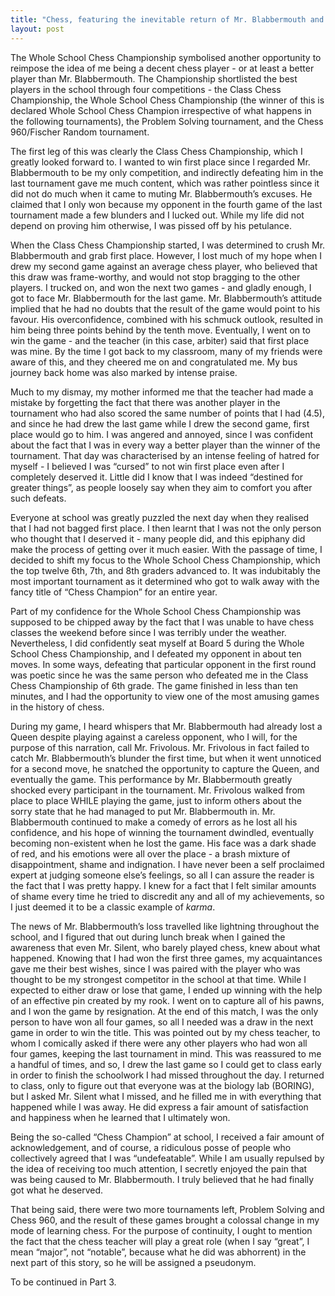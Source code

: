 ```yaml
---
title: "Chess, featuring the inevitable return of Mr. Blabbermouth and Mr. Silent - Part Two"
layout: post
---
```

The Whole School Chess Championship symbolised another opportunity to reimpose the idea of me being a decent chess player - or at least a better player than Mr. Blabbermouth. The Championship shortlisted the best players in the school through four competitions - the Class Chess Championship, the Whole School Chess Championship (the winner of this is declared Whole School Chess Champion irrespective of what happens in the following tournaments), the Problem Solving tournament, and the Chess 960/Fischer Random tournament. 


The first leg of this was clearly the Class Chess Championship, which I greatly looked forward to. I wanted to win first place since I regarded Mr. Blabbermouth to be my only competition, and indirectly defeating him in the last tournament gave me much content, which was rather pointless since it did not do much when it came to muting Mr. Blabbermouth’s excuses. He claimed that I only won because my opponent in the fourth game of the last tournament made a few blunders and I lucked out. While my life did not depend on proving him otherwise, I was pissed off by his petulance.

When the Class Chess Championship started, I was determined to crush Mr. Blabbermouth and grab first place. However, I lost much of my hope when I drew my second game against an average chess player, who believed that this draw was frame-worthy, and would not stop bragging to the other players. I trucked on, and won the next two games - and gladly enough, I got to face Mr. Blabbermouth for the last game. Mr. Blabbermouth’s attitude implied that he had no doubts that the result of the game would point to his favour. His overconfidence, combined with his schmuck outlook, resulted in him being three points behind by the tenth move. Eventually, I went on to win the game - and the teacher (in this case, arbiter) said that first place was mine. By the time I got back to my classroom, many of my friends were aware of this, and they cheered me on and congratulated me. My bus journey back home was also marked by intense praise. 

Much to my dismay, my mother informed me that the teacher had made a mistake by forgetting the fact that there was another player in the tournament who had also scored the same number of points that I had (4.5), and since he had drew the last game while I drew the second game, first place would go to him. I was angered and annoyed, since I was confident about the fact that I was in every way a better player than the winner of the tournament. That day was characterised by an intense feeling of hatred for myself - I believed I was “cursed” to not win first place even after I completely deserved it. Little did I know that I was indeed “destined for greater things”, as people loosely say when they aim to comfort you after such defeats. 

Everyone at school was greatly puzzled the next day when they realised that I had not bagged first place. I then learnt that I was not the only person who thought that I deserved it - many people did, and this epiphany did make the process of getting over it much easier. With the passage of time, I decided to shift my focus to the Whole School Chess Championship, which the top twelve 6th, 7th, and 8th graders advanced to. It was indubitably the most important tournament as it determined who got to walk away with the fancy title of “Chess Champion” for an entire year. 

Part of my confidence for the Whole School Chess Championship was supposed to be chipped away by the fact that I was unable to have chess classes the weekend before since I was terribly under the weather. Nevertheless, I did confidently seat myself at Board 5 during the Whole School Chess Championship, and I defeated my opponent in about ten moves. In some ways, defeating that particular opponent in the first round was poetic since he was the same person who defeated me in the Class Chess Championship of 6th grade. The game finished in less than ten minutes, and I had the opportunity to view one of the most amusing games in the history of chess.

During my game, I heard whispers that Mr. Blabbermouth had already lost a Queen despite playing against a careless opponent, who I will, for the purpose of this narration, call Mr. Frivolous. Mr. Frivolous in fact failed to catch Mr. Blabbermouth’s blunder the first time, but when it went unnoticed for a second move, he snatched the opportunity to capture the Queen, and eventually the game. This performance by Mr. Blabbermouth greatly shocked every participant in the tournament. Mr. Frivolous walked from place to place WHILE playing the game, just to inform others about the sorry state that he had managed to put Mr. Blabbermouth in. Mr. Blabbermouth continued to make a comedy of errors as he lost all his confidence, and his hope of winning the tournament dwindled, eventually becoming non-existent when he lost the game. His face was a dark shade of red, and his emotions were all over the place - a brash mixture of disappointment, shame and indignation. I have never been a self proclaimed expert at judging someone else’s feelings, so all I can assure the reader is the fact that I was pretty happy. I knew for a fact that I felt similar amounts of shame every time he tried to discredit any and all of my achievements, so I just deemed it to be a classic example of *karma*.

The news of Mr. Blabbermouth’s loss travelled like lightning throughout the school, and I figured that out during lunch break when I gained the awareness that even Mr. Silent, who barely played chess, knew about what happened. Knowing that I had won the first three games, my acquaintances gave me their best wishes, since I was paired with the player who was thought to be my strongest competitor in the school at that time. While I expected to either draw or lose that game, I ended up winning with the help of an effective pin created by my rook. I went on to capture all of his pawns, and I won the game by resignation. At the end of this match, I was the only person to have won all four games, so all I needed was a draw in the next game in order to win the title. This was pointed out by my chess teacher, to whom I comically asked if there were any other players who had won all four games, keeping the last tournament in mind. This was reassured to me a handful of times, and so, I drew the last game so I could get to class early in order to finish the schoolwork I had missed throughout the day. I returned to class, only to figure out that everyone was at the biology lab (BORING), but I asked Mr. Silent what I missed, and he filled me in with everything that happened while I was away. He did express a fair amount of satisfaction and happiness when he learned that I ultimately won.

Being the so-called “Chess Champion” at school, I received a fair amount of acknowledgement, and of course, a ridiculous posse of people who collectively agreed that I was “undefeatable”. While I am usually repulsed by the idea of receiving too much attention, I secretly enjoyed the pain that was being caused to Mr. Blabbermouth. I truly believed that he had finally got what he deserved. 

That being said, there were two more tournaments left, Problem Solving and Chess 960, and the result of these games brought a colossal change in my mode of learning chess. For the purpose of continuity, I ought to mention the fact that the chess teacher will play a great role (when I say “great”, I mean “major”, not “notable”, because what he did was abhorrent) in the next part of this story, so he will be assigned a pseudonym.

To be continued in Part 3.
